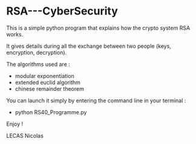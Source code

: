 # RSA---CyberSecurity

This is a simple python program that explains how the crypto system RSA works.

It gives details during all the exchange between two people (keys, encryption, decryption).


The algorithms used are :
- modular exponentiation
- extended euclid algorithm
- chinese remainder theorem

You can launch it simply by entering the command line in your terminal : 
- python RS40_Programme.py

Enjoy !

LECAS Nicolas
